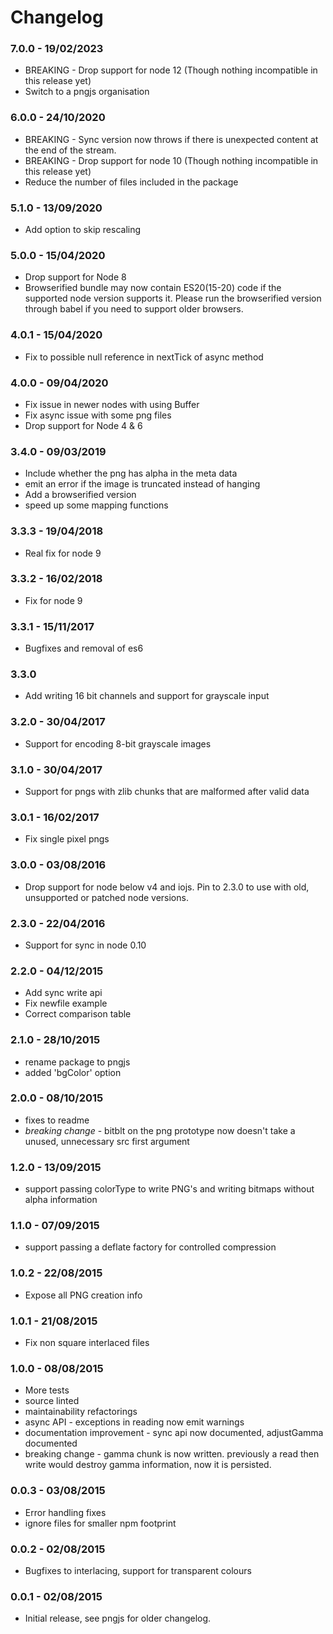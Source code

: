 # Changelog

### 7.0.0 - 19/02/2023

- BREAKING - Drop support for node 12 (Though nothing incompatible in this release yet)
- Switch to a pngjs organisation

### 6.0.0 - 24/10/2020

- BREAKING - Sync version now throws if there is unexpected content at the end of the stream.
- BREAKING - Drop support for node 10 (Though nothing incompatible in this release yet)
- Reduce the number of files included in the package

### 5.1.0 - 13/09/2020

- Add option to skip rescaling

### 5.0.0 - 15/04/2020

- Drop support for Node 8
- Browserified bundle may now contain ES20(15-20) code if the supported node version supports it. Please run the browserified version through babel if you need to support older browsers.

### 4.0.1 - 15/04/2020

- Fix to possible null reference in nextTick of async method

### 4.0.0 - 09/04/2020

- Fix issue in newer nodes with using Buffer
- Fix async issue with some png files
- Drop support for Node 4 & 6

### 3.4.0 - 09/03/2019

- Include whether the png has alpha in the meta data
- emit an error if the image is truncated instead of hanging
- Add a browserified version
- speed up some mapping functions

### 3.3.3 - 19/04/2018

- Real fix for node 9

### 3.3.2 - 16/02/2018

- Fix for node 9

### 3.3.1 - 15/11/2017

- Bugfixes and removal of es6

### 3.3.0

- Add writing 16 bit channels and support for grayscale input

### 3.2.0 - 30/04/2017

- Support for encoding 8-bit grayscale images

### 3.1.0 - 30/04/2017

- Support for pngs with zlib chunks that are malformed after valid data

### 3.0.1 - 16/02/2017

- Fix single pixel pngs

### 3.0.0 - 03/08/2016

- Drop support for node below v4 and iojs. Pin to 2.3.0 to use with old, unsupported or patched node versions.

### 2.3.0 - 22/04/2016

- Support for sync in node 0.10

### 2.2.0 - 04/12/2015

- Add sync write api
- Fix newfile example
- Correct comparison table

### 2.1.0 - 28/10/2015

- rename package to pngjs
- added 'bgColor' option

### 2.0.0 - 08/10/2015

- fixes to readme
- _breaking change_ - bitblt on the png prototype now doesn't take a unused, unnecessary src first argument

### 1.2.0 - 13/09/2015

- support passing colorType to write PNG's and writing bitmaps without alpha information

### 1.1.0 - 07/09/2015

- support passing a deflate factory for controlled compression

### 1.0.2 - 22/08/2015

- Expose all PNG creation info

### 1.0.1 - 21/08/2015

- Fix non square interlaced files

### 1.0.0 - 08/08/2015

- More tests
- source linted
- maintainability refactorings
- async API - exceptions in reading now emit warnings
- documentation improvement - sync api now documented, adjustGamma documented
- breaking change - gamma chunk is now written. previously a read then write would destroy gamma information, now it is persisted.

### 0.0.3 - 03/08/2015

- Error handling fixes
- ignore files for smaller npm footprint

### 0.0.2 - 02/08/2015

- Bugfixes to interlacing, support for transparent colours

### 0.0.1 - 02/08/2015

- Initial release, see pngjs for older changelog.
